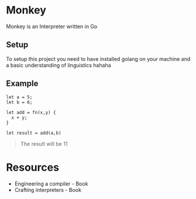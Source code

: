 # Monkey
Monkey is an Interpreter written in Go

## Setup
To setup this project you need to have installed 
golang on your machine and a basic understanding of 
linguistics hahaha

## Example
```monky
let a = 5;
let b = 6;

let add = fn(x,y) {
  x + y;
}

let result = add(a,b)
```
> The result will be 11

# Resources
* Engineering a compiler - Book
* Crafting interpreters  - Book
